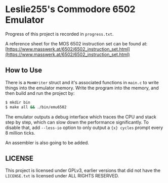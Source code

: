 # Leslie255's Commodore 6502 Emulator

Progress of this project is recorded in `progress.txt`.

A reference sheet for the MOS 6502 instruction set can be found at: [https://www.masswerk.at/6502/6502_instruction_set.html](https://www.masswerk.at/6502/6502_instruction_set.html)

## How to Use

There is a `MemWriter` struct and it's associated functions in `main.c` to write things into the emulator memory. Write the program into the memory, and then build and run the project by:

```bash
$ mkdir bin
$ make all && ./bin/emu6502
```

The emulator outputs a debug interface which traces the CPU and stack step by step, which can slow down the performance significantly. To disable that, add `--less-io` option to only output a `{x} cycles` prompt every 8 million ticks.

An assembler is also going to be added.

## LICENSE

This project is licensed under GPLv3, earlier versions that did not have the `LICENSE.txt` is licensed under ALL RIGHTS RESERVED.
